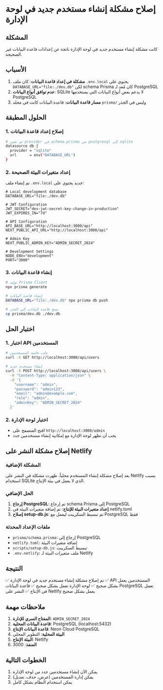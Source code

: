 # إصلاح مشكلة إنشاء مستخدم جديد في لوحة الإدارة

## المشكلة
كانت مشكلة إنشاء مستخدم جديد في لوحة الإدارة ناتجة عن إعدادات قاعدة البيانات غير الصحيحة.

## الأسباب
1. **مشكلة في إعداد قاعدة البيانات**: كان ملف `.env.local` يحتوي على `DATABASE_URL="file:./dev.db"` لكن schema Prisma كان مُعد لـ PostgreSQL
2. **عدم توافق أنواع البيانات**: SQLite لا يدعم بعض أنواع البيانات التي يستخدمها PostgreSQL
3. **مسار قاعدة البيانات**: قاعدة البيانات كانت في مجلد `prisma/` وليس في الجذر

## الحلول المطبقة

### 1. إصلاح إعداد قاعدة البيانات
```bash
# تم تغيير provider في schema.prisma من postgresql إلى sqlite
datasource db {
  provider = "sqlite"
  url      = env("DATABASE_URL")
}
```

### 2. إعداد متغيرات البيئة الصحيحة
تم إنشاء ملف `.env.local` جديد يحتوي على:
```env
# Local development database
DATABASE_URL="file:./dev.db"

# JWT Configuration
JWT_SECRET="dev-jwt-secret-key-change-in-production"
JWT_EXPIRES_IN="7d"

# API Configuration
API_BASE_URL="http://localhost:3000/api"
NEXT_PUBLIC_API_URL="http://localhost:3000/api"

# Admin Key
NEXT_PUBLIC_ADMIN_KEY="ADMIN_SECRET_2024"

# Development Settings
NODE_ENV="development"
PORT="3000"
```

### 3. إنشاء قاعدة البيانات
```bash
# توليد Prisma Client
npx prisma generate

# إنشاء قاعدة البيانات
DATABASE_URL="file:./dev.db" npx prisma db push

# نسخ قاعدة البيانات إلى الجذر
cp prisma/dev.db ./dev.db
```

## اختبار الحل

### 1. اختبار API المستخدمين
```bash
# جلب قائمة المستخدمين
curl -X GET http://localhost:3000/api/users

# إنشاء مستخدم جديد
curl -X POST http://localhost:3000/api/users \
  -H "Content-Type: application/json" \
  -d '{
    "username": "admin",
    "password": "admin123",
    "email": "admin@example.com",
    "role": "admin",
    "adminKey": "ADMIN_SECRET_2024"
  }'
```

### 2. اختبار لوحة الإدارة
- افتح المتصفح على `http://localhost:3000/admin`
- يجب أن تظهر لوحة الإدارة مع إمكانية إنشاء مستخدمين جدد

## إصلاح مشكلة النشر على Netlify

### المشكلة الإضافية
بعد إصلاح مشكلة إنشاء المستخدم محلياً، ظهرت مشكلة في النشر على Netlify بسبب استخدام SQLite الذي لا يعمل في بيئة الإنتاج.

### الحل الإضافي
1. **إرجاع PostgreSQL**: تم إرجاع schema Prisma إلى PostgreSQL
2. **إعداد متغيرات البيئة للإنتاج**: تم إضافة متغيرات البيئة في netlify.toml
3. **إصلاح setup-db.js**: تم تبسيط السكريبت ليعمل مع PostgreSQL فقط

### ملفات الإعداد المحدثة
- `prisma/schema.prisma`: إرجاع إلى PostgreSQL
- `netlify.toml`: إضافة متغيرات البيئة
- `scripts/setup-db.js`: تبسيط السكريبت
- `.env.netlify`: ملف متغيرات البيئة لـ Netlify

## النتيجة
✅ تم إصلاح مشكلة إنشاء مستخدم جديد في لوحة الإدارة
✅ API المستخدمين يعمل بشكل صحيح
✅ لوحة الإدارة تعمل بشكل صحيح
✅ قاعدة البيانات PostgreSQL تعمل في الإنتاج
✅ النشر على Netlify يعمل بشكل صحيح

## ملاحظات مهمة
1. **المفتاح السري للإدارة**: `ADMIN_SECRET_2024`
2. **قاعدة البيانات المحلية**: PostgreSQL (localhost:5432)
3. **قاعدة البيانات الإنتاج**: Neon Cloud PostgreSQL
4. **البيئة المحلية**: التطوير المحلي
5. **البيئة الإنتاج**: Netlify
6. **المنفذ**: 3000

## الخطوات التالية
1. يمكن الآن إنشاء مستخدمين جدد من لوحة الإدارة
2. يمكن إدارة المستخدمين (عرض، حذف، تعديل)
3. يمكن استخدام النظام بشكل كامل